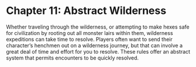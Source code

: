 # Chapter 11: Abstract Wilderness

Whether traveling through the wilderness, or attempting to make hexes safe for civilization by rooting out all monster lairs within them, wilderness expeditions can take time to resolve. Players often want to send their character’s henchmen out on a wilderness journey, but that can involve a great deal of time and effort for you to resolve. These rules offer an abstract system that permits encounters to be quickly resolved.
